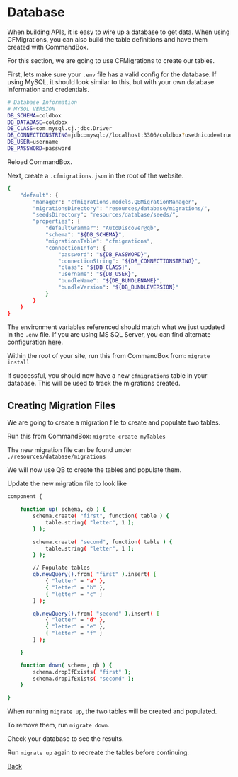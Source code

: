 # Database

When building APIs, it is easy to wire up a database to get data. When using CFMigrations, you can also build the table definitions and have them created with CommandBox.

For this section, we are going to use CFMigrations to create our tables.

First, lets make sure your `.env` file has a valid config for the database. If using MySQL, it should look similar to this, but with your own database information and credentials.

```bash
# Database Information
# MYSQL VERSION
DB_SCHEMA=coldbox
DB_DATABASE=coldbox
DB_CLASS=com.mysql.cj.jdbc.Driver
DB_CONNECTIONSTRING=jdbc:mysql://localhost:3306/coldbox?useUnicode=true&characterEncoding=UTF-8&useLegacyDatetimeCode=true
DB_USER=username
DB_PASSWORD=password
```
Reload CommandBox.

Next, create a `.cfmigrations.json` in the root of the website.

```bash
{
    "default": {
        "manager": "cfmigrations.models.QBMigrationManager",
        "migrationsDirectory": "resources/database/migrations/",
        "seedsDirectory": "resources/database/seeds/",
        "properties": {
            "defaultGrammar": "AutoDiscover@qb",
            "schema": "${DB_SCHEMA}",
            "migrationsTable": "cfmigrations",
            "connectionInfo": {
                "password": "${DB_PASSWORD}",
                "connectionString": "${DB_CONNECTIONSTRING}",
                "class": "${DB_CLASS}",
                "username": "${DB_USER}",
                "bundleName": "${DB_BUNDLENAME}",
                "bundleVersion": "${DB_BUNDLEVERSION}"
            }
        }
    }
}
```

The environment variables referenced should match what we just updated in the `.env` file. If you are using MS SQL Server, you can find alternate configuration <a href="https://github.com/commandbox-modules/commandbox-migrations" target="_blank">here</a>.

Within the root of your site, run this from CommandBox from: `migrate install`

If successful, you should now have a new `cfmigrations` table in your database. This will be used to track the migrations created.

## Creating Migration Files

We are going to create a migration file to create and populate two tables.

Run this from CommandBox:  `migrate create myTables`

The new migration file can be found under `./resources/database/migrations`

We will now use QB to create the tables and populate them.

Update the new migration file to look like

```bash
component {

    function up( schema, qb ) {
        schema.create( "first", function( table ) {
			table.string( "letter", 1 );
		} );

        schema.create( "second", function( table ) {
			table.string( "letter", 1 );
		} );

        // Populate tables
        qb.newQuery().from( "first" ).insert( [
            { "letter" = "a" },
            { "letter" = "b" },
            { "letter" = "c" }
        ] );

        qb.newQuery().from( "second" ).insert( [
            { "letter" = "d" },
            { "letter" = "e" },
            { "letter" = "f" }
        ] );

    }

    function down( schema, qb ) {
        schema.dropIfExists( "first" );
        schema.dropIfExists( "second" );
    }

}
```

When running `migrate up`, the two tables will be created and populated. 

To remove them, run `migrate down`.

Check your database to see the results.

Run `migrate up` again to recreate the tables before continuing.

[Back](../readMe.md)
